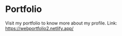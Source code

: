 # Portfolio
Visit my portfolio to know more about my profile.
Link: https://webportfolio2.netlify.app/
